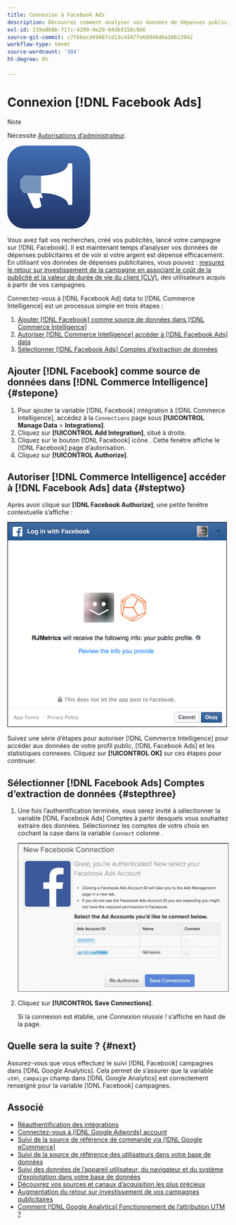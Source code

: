 ```yaml
---
title: Connexion à Facebook Ads
description: Découvrez comment analyser vos données de dépenses publicitaires et voir si votre argent est dépensé efficacement.
exl-id: 219a868b-f17c-4299-9e29-94db9156c9b6
source-git-commit: c7f6bacd49487cd13c4347fe6dd46d6a10613942
workflow-type: tm+mt
source-wordcount: '304'
ht-degree: 0%

---
```


# Connexion [!DNL Facebook Ads]

>[!NOTE]
>
>Nécessite [Autorisations d’administrateur](../../../administrator/user-management/user-management.md).

![](../../../assets/facebook-ads-logo.png)

Vous avez fait vos recherches, créé vos publicités, lancé votre campagne sur [!DNL Facebook]. Il est maintenant temps d’analyser vos données de dépenses publicitaires et de voir si votre argent est dépensé efficacement. En utilisant vos données de dépenses publicitaires, vous pouvez : [mesurez le retour sur investissement de la campagne en associant le coût de la publicité et la valeur de durée de vie du client (CLV).](../../../data-analyst/analysis/roi-ad-camp.md) des utilisateurs acquis à partir de vos campagnes.

Connectez-vous à [!DNL Facebook Ad] data to [!DNL Commerce Intelligence] est un processus simple en trois étapes :

1. [Ajouter [!DNL Facebook] comme source de données dans [!DNL Commerce Intelligence]](#stepone)
1. [Autoriser [!DNL Commerce Intelligence] accéder à [!DNL Facebook Ads] data](#steptwo)
1. [Sélectionner [!DNL Facebook Ads] Comptes d’extraction de données](#stepthree)

## Ajouter [!DNL Facebook] comme source de données dans [!DNL Commerce Intelligence] {#stepone}

1. Pour ajouter la variable [!DNL Facebook] intégration à [!DNL Commerce Intelligence], accédez à la `Connections` page sous **[!UICONTROL Manage Data** > **Integrations]**.
1. Cliquez sur **[!UICONTROL Add Integration]**, situé à droite.
1. Cliquez sur le bouton [!DNL Facebook] icône . Cette fenêtre affiche le [!DNL Facebook] page d’autorisation.
1. Cliquez sur **[!UICONTROL Authorize]**.

## Autoriser [!DNL Commerce Intelligence] accéder à [!DNL Facebook Ads] data {#steptwo}

Après avoir cliqué sur **[!DNL Facebook Authorize]**, une petite fenêtre contextuelle s’affiche :

![](../../../assets/Facebook_Access_Popup.png)

Suivez une série d’étapes pour autoriser [!DNL Commerce Intelligence] pour accéder aux données de votre profil public, [!DNL Facebook Ads] et les statistiques connexes. Cliquez sur **[!UICONTROL OK]** sur ces étapes pour continuer.

## Sélectionner [!DNL Facebook Ads] Comptes d’extraction de données {#stepthree}

1. Une fois l’authentification terminée, vous serez invité à sélectionner la variable [!DNL Facebook Ads] Comptes à partir desquels vous souhaitez extraire des données. Sélectionnez les comptes de votre choix en cochant la case dans la variable `Connect` colonne .

   ![](../../../assets/Facebook_Ad_Accounts.png)

1. Cliquez sur **[!UICONTROL Save Connections]**.

   Si la connexion est établie, une *Connexion réussie !* s’affiche en haut de la page.

## Quelle sera la suite ? {#next}

Assurez-vous que vous effectuez le suivi [!DNL Facebook] campagnes dans [!DNL Google Analytics]. Cela permet de s’assurer que la variable `utm\_campaign` champ dans [!DNL Google Analytics] est correctement renseigné pour la variable [!DNL Facebook] campagnes.

## Associé

* [Réauthentification des intégrations](https://experienceleague.adobe.com/docs/commerce-knowledge-base/kb/how-to/mbi-reauthenticating-integrations.html)
* [Connectez-vous à [!DNL Google Adwords] account](../integrations/google-ecommerce.md)
* [Suivi de la source de référence de commande via [!DNL Google eCommerce]](../integrations/google-ecommerce.md)
* [Suivi de la source de référence des utilisateurs dans votre base de données](../../analysis/google-track-user-acq.md)
* [Suivi des données de l’appareil utilisateur, du navigateur et du système d’exploitation dans votre base de données](../../analysis/track-usr-dev-browser.md)
* [Découvrez vos sources et canaux d’acquisition les plus précieux](../../analysis/most-value-source-channel.md)
* [Augmentation du retour sur investissement de vos campagnes publicitaires](../../analysis/roi-ad-camp.md)
* [Comment [!DNL Google Analytics] Fonctionnement de l’attribution UTM ?](../../analysis/utm-attributes.md)
